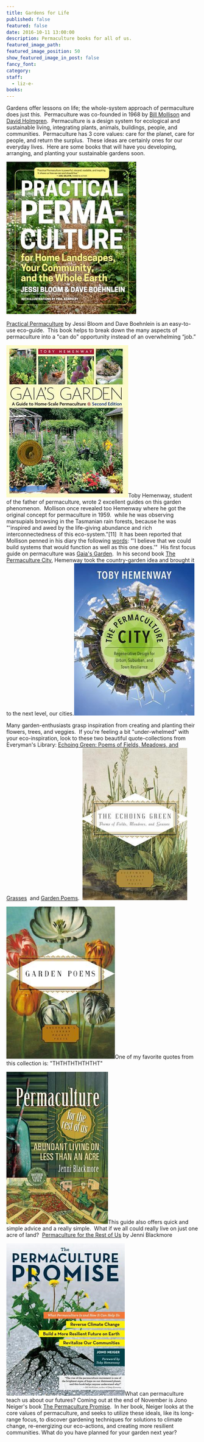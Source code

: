 ```yaml
---
title: Gardens for Life
published: false
featured: false
date: 2016-10-11 13:00:00
description: Permaculture books for all of us.
featured_image_path:
featured_image_position: 50
show_featured_image_in_post: false
fancy_font:
category:
staff:
  - liz-e-
books:
---
```



Gardens offer lessons on life; the whole-system approach of permaculture does just this.&nbsp; Permaculture was co-founded in 1968 by [Bill Mollison](https://en.wikipedia.org/wiki/Bill_Mollison) and [David Holmgren](https://en.wikipedia.org/wiki/David_Holmgren).&nbsp; Permaculture is a design system for ecological and sustainable living, integrating plants, animals, buildings, people, and communities.&nbsp; Permaculture has 3 core values: care for the planet, care for people, and return the surplus.&nbsp; These ideas are certainly ones for our everyday lives.&nbsp; Here are some books that will have you developing, arranging, and planting your sustainable gardens soon. &nbsp;&nbsp;

[![](/uploads/versions/permaculture-city---x----341-400x---.jpg)](http://www.brooklinebooksmith-shop.com/book/9781604694437)

[<u>Practical Permaculture</u>](http://www.brooklinebooksmith-shop.com/book/9781604694437) by Jessi Bloom and Dave Boehnlein is an easy-to-use eco-guide.&nbsp; This book helps to break down the many aspects of permaculture into a "can do" opportunity instead of an overwhelming “job.”

[![](/uploads/versions/gaias-garden---x----320-400x---.jpg)](http://www.brooklinebooksmith-shop.com/book/9781603580298)Toby Hemenway, student of the father of permaculture, wrote 2 excellent guides on this garden phenomenon.&nbsp; Mollison once revealed too Hemenway where he got the original concept for permaculture in 1959.&nbsp; while he was observing marsupials browsing in the Tasmanian rain forests, because he was "'inspired and awed by the life-giving abundance and rich interconnectedness of this eco-system."[11]&nbsp; It has been reported that Mollison penned in his diary the following [words](https://en.wikipedia.org/wiki/Bill_Mollison): "'I believe that we could build systems that would function as well as this one does.'"&nbsp; His first focus guide on permaculture was [<u>Gaia's Garden</u>](http://www.brooklinebooksmith-shop.com/book/9781603580298).&nbsp; In his second book [<u>The Permaculture City</u>](http://www.brooklinebooksmith-shop.com/book/9781603585262), Hemenway took the country-garden idea and brought it to the next level, our cities.[![](/uploads/versions/per---x----316-400x---.jpg)](http://www.brooklinebooksmith-shop.com/book/9781603585262)

Many garden-enthusiasts grasp inspiration from creating and planting their flowers, trees, and veggies.&nbsp; If you're feeling a bit "under-whelmed" with your eco-inspiration, look to these two beautiful quote-collections from Everyman's Library: [<u>Echoing Green: Poems of Fields, Meadows, and Grasses</u>](http://www.brooklinebooksmith-shop.com/book/9781101907733)&nbsp; and [<u>Garden Poems</u>](http://www.brooklinebooksmith-shop.com/book/9780679447269).&nbsp; [![](/uploads/versions/echoing-green---x----275-400x---.jpg)](http://www.brooklinebooksmith-shop.com/book/9781101907733)

[![](/uploads/versions/garden-poems---x----285-400x---.jpg)](http://www.brooklinebooksmith-shop.com/book/9780679447269)One of my favorite quotes from this collection is: "THTHTHTHTHTHT"

[![](/uploads/versions/perma-for-rest-of-us---x----267-400x---.jpg)](http://www.brooklinebooksmith-shop.com/book/9780865718104)This guide also offers quick and simple advice and a really simple.&nbsp; What if we all could really live on just one acre of land?&nbsp; [<u>Permaculture for the Rest of Us</u>](http://www.brooklinebooksmith-shop.com/book/9780865718104) by Jenni Blackmore&nbsp;

[![](/uploads/versions/perma-promise---x----311-400x---.jpg)](http://www.brooklinebooksmith-shop.com/book/9781612124278)What can permaculture teach us about our futures? Coming out at the end of November is Jono Neiger's book [<u>The Permaculture Promise</u>](http://www.brooklinebooksmith-shop.com/book/9781612124278).&nbsp; In her book, Neiger looks at the core values of permaculture, and seeks to utilize these ideals, like its long-range focus, to discover gardening techniques for solutions to climate change, re-energizing our eco-actions, and creating more resilient communities. What do you have planned for your garden next year?